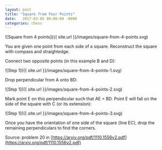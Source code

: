 ```yaml
---
layout: post
title: "Square from Four Points"
date:   2017-03-05 00:00:00 -0000
categories: chess
---
```


![Square from 4 points]({{ site.url }}/images/square-from-4-points.svg)

You are given one point from each side of a square. Reconstruct the square with compass and straightedge.

<!--more-->

Connect two opposite points (in this example B and D):

![Step 1]({{ site.url }}/images/square-from-4-points-1.svg)

Drop perpendicular from A onto BD:

![Step 1]({{ site.url }}/images/square-from-4-points-2.svg)

Mark point E on this perpendicular such that AE = BD. Point E will fall on the side of the square with C (or its extension):

![Step 1]({{ site.url }}/images/square-from-4-points-3.svg)

Once you have the orientation of one side of the square (line EC), drop the remaining perpendiculars to find the corners. 

Source: problem 20 in [https://arxiv.org/pdf/1110.1556v2.pdf](https://arxiv.org/pdf/1110.1556v2.pdf)
